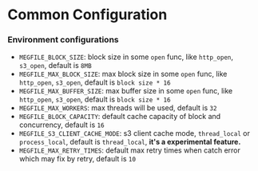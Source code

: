 Common Configuration
====================

### Environment configurations
- `MEGFILE_BLOCK_SIZE`: block size in some `open` func, like `http_open`, `s3_open`, default is `8MB`
- `MEGFILE_MAX_BLOCK_SIZE`: max block size in some `open` func, like `http_open`, `s3_open`, default is `block size * 16`
- `MEGFILE_MAX_BUFFER_SIZE`: max buffer size in some `open` func, like `http_open`, `s3_open`, default is `block size * 16`
- `MEGFILE_MAX_WORKERS`: max threads will be used, default is `32`
- `MEGFILE_BLOCK_CAPACITY`: default cache capacity of block and concurrency, default is `16`
- `MEGFILE_S3_CLIENT_CACHE_MODE`: s3 client cache mode, `thread_local` or `process_local`, default is `thread_local`, **it's a experimental feature.**
- `MEGFILE_MAX_RETRY_TIMES`: default max retry times when catch error which may fix by retry, default is `10`
